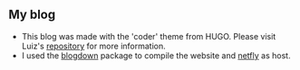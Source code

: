 ## My blog
- This blog was made with the 'coder' theme from HUGO. Please visit Luiz's [repository](https://github.com/luizdepra/hugo-coder) for more information.
- I used the [blogdown](https://github.com/rstudio/blogdown) package to compile the website and [netfly](https://www.netlify.com/) as host.
